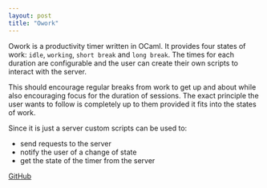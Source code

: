 ```yaml
---
layout: post
title: "Owork"
---
```


Owork is a productivity timer written in OCaml. It provides four states of
work: `idle`, `working`, `short break` and `long break`. The times for each
duration are configurable and the user can create their own scripts to interact
with the server.

This should encourage regular breaks from work to get up and about while also
encouraging focus for the duration of sessions. The exact principle the user
wants to follow is completely up to them provided it fits into the states of
work.

Since it is just a server custom scripts can be used to:
- send requests to the server
- notify the user of a change of state
- get the state of the timer from the server

[GitHub](https://github.com/jeffa5/owork)
